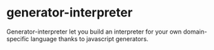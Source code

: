 # generator-interpreter
Generator-interpreter let you build an interpreter for your own domain-specific language thanks to javascript generators.
